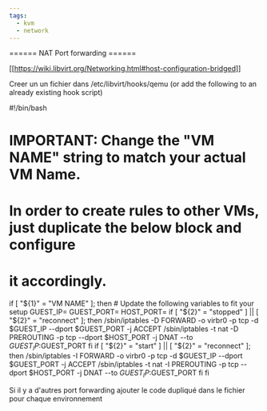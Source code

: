 ```yaml
---
tags:
  - kvm
  - network
---
```


====== NAT Port forwarding ======

[[https://wiki.libvirt.org/Networking.html#host-configuration-bridged]]

Creer un un fichier dans /etc/libvirt/hooks/qemu (or add the following to an already existing hook script)

  
  #!/bin/bash
  # IMPORTANT: Change the "VM NAME" string to match your actual VM Name.
  # In order to create rules to other VMs, just duplicate the below block and configure
  # it accordingly.  
  if [ "${1}" = "VM NAME" ]; then
     # Update the following variables to fit your setup
     GUEST_IP=
     GUEST_PORT=
     HOST_PORT=
     if [ "${2}" = "stopped" ] || [ "${2}" = "reconnect" ]; then
      /sbin/iptables -D FORWARD -o virbr0 -p tcp -d $GUEST_IP --dport $GUEST_PORT -j ACCEPT
      /sbin/iptables -t nat -D PREROUTING -p tcp --dport $HOST_PORT -j DNAT --to $GUEST_IP:$GUEST_PORT
     fi
     if [ "${2}" = "start" ] || [ "${2}" = "reconnect" ]; then
      /sbin/iptables -I FORWARD -o virbr0 -p tcp -d $GUEST_IP --dport $GUEST_PORT -j ACCEPT
      /sbin/iptables -t nat -I PREROUTING -p tcp --dport $HOST_PORT -j DNAT --to $GUEST_IP:$GUEST_PORT
     fi
  fi
  
Si il y a d'autres port forwarding ajouter le code dupliqué dans le fichier pour chaque environnement